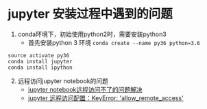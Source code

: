 # jupyter 安装过程中遇到的问题

1. conda环境下，初始使用python2时，需要安装python3
	* 首先安装python 3 环境 ```conda create --name py36 python=3.6```
```
source activate py36
conda install jupyter
conda install ipython
```

2. 远程访问jupyter notebook的问题
	* [jupyter notebook远程访问不了的问题解决](https://blog.csdn.net/cc1949/article/details/79095494)
	* [jupyter 远程访问配置：KeyError: 'allow_remote_access'](https://blog.csdn.net/w5688414/article/details/82927564)
	